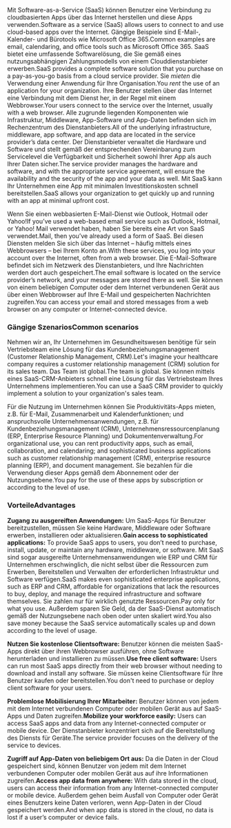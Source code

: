 <span data-ttu-id="f817d-101">Mit Software-as-a-Service (SaaS) können Benutzer eine Verbindung zu cloudbasierten Apps über das Internet herstellen und diese Apps verwenden.</span><span class="sxs-lookup"><span data-stu-id="f817d-101">Software as a service (SaaS) allows users to connect to and use cloud-based apps over the Internet.</span></span> <span data-ttu-id="f817d-102">Gängige Beispiele sind E-Mail-, Kalender- und Bürotools wie Microsoft Office 365.</span><span class="sxs-lookup"><span data-stu-id="f817d-102">Common examples are email, calendaring, and office tools such as Microsoft Office 365.</span></span> <span data-ttu-id="f817d-103">SaaS bietet eine umfassende Softwarelösung, die Sie gemäß eines nutzungsabhängigen Zahlungsmodells von einem Clouddienstanbieter erwerben.</span><span class="sxs-lookup"><span data-stu-id="f817d-103">SaaS provides a complete software solution that you purchase on a pay-as-you-go basis from a cloud service provider.</span></span> <span data-ttu-id="f817d-104">Sie *mieten* die Verwendung einer Anwendung für Ihre Organisation.</span><span class="sxs-lookup"><span data-stu-id="f817d-104">You *rent* the use of an application for your organization.</span></span> <span data-ttu-id="f817d-105">Ihre Benutzer stellen über das Internet eine Verbindung mit dem Dienst her, in der Regel mit einem Webbrowser.</span><span class="sxs-lookup"><span data-stu-id="f817d-105">Your users connect to the service over the Internet, usually with a web browser.</span></span> <span data-ttu-id="f817d-106">Alle zugrunde liegenden Komponenten wie Infrastruktur, Middleware, App-Software und App-Daten befinden sich im Rechenzentrum des Dienstanbieters.</span><span class="sxs-lookup"><span data-stu-id="f817d-106">All of the underlying infrastructure, middleware, app software, and app data are located in the service provider’s data center.</span></span> <span data-ttu-id="f817d-107">Der Dienstanbieter verwaltet die Hardware und Software und stellt gemäß der entsprechenden Vereinbarung zum Servicelevel die Verfügbarkeit und Sicherheit sowohl Ihrer App als auch Ihrer Daten sicher.</span><span class="sxs-lookup"><span data-stu-id="f817d-107">The service provider manages the hardware and software, and with the appropriate service agreement, will ensure the availability and the security of the app and your data as well.</span></span> <span data-ttu-id="f817d-108">Mit SaaS kann Ihr Unternehmen eine App mit minimalen Investitionskosten schnell bereitstellen.</span><span class="sxs-lookup"><span data-stu-id="f817d-108">SaaS allows your organization to get quickly up and running with an app at minimal upfront cost.</span></span>

<span data-ttu-id="f817d-109">Wenn Sie einen webbasierten E-Mail-Dienst wie Outlook, Hotmail oder Yahoo!</span><span class="sxs-lookup"><span data-stu-id="f817d-109">If you’ve used a web-based email service such as Outlook, Hotmail, or Yahoo!</span></span> <span data-ttu-id="f817d-110">Mail verwendet haben, haben Sie bereits eine Art von SaaS verwendet.</span><span class="sxs-lookup"><span data-stu-id="f817d-110">Mail, then you’ve already used a form of SaaS.</span></span> <span data-ttu-id="f817d-111">Bei diesen Diensten melden Sie sich über das Internet – häufig mittels eines Webbrowsers – bei Ihrem Konto an.</span><span class="sxs-lookup"><span data-stu-id="f817d-111">With these services, you log into your account over the Internet, often from a web browser.</span></span> <span data-ttu-id="f817d-112">Die E-Mail-Software befindet sich im Netzwerk des Dienstanbieters, und Ihre Nachrichten werden dort auch gespeichert.</span><span class="sxs-lookup"><span data-stu-id="f817d-112">The email software is located on the service provider’s network, and your messages are stored there as well.</span></span> <span data-ttu-id="f817d-113">Sie können von einem beliebigen Computer oder dem Internet verbundenen Gerät aus über einen Webbrowser auf Ihre E-Mail und gespeicherten Nachrichten zugreifen.</span><span class="sxs-lookup"><span data-stu-id="f817d-113">You can access your email and stored messages from a web browser on any computer or Internet-connected device.</span></span>

### <a name="common-scenarios"></a><span data-ttu-id="f817d-114">Gängige Szenarios</span><span class="sxs-lookup"><span data-stu-id="f817d-114">Common scenarios</span></span>

<span data-ttu-id="f817d-115">Nehmen wir an, Ihr Unternehmen im Gesundheitswesen benötige für sein Vertriebsteam eine Lösung für das Kundenbeziehungsmanagement (Customer Relationship Management, CRM).</span><span class="sxs-lookup"><span data-stu-id="f817d-115">Let's imagine your healthcare company requires a customer relationship management (CRM) solution for its sales team.</span></span> <span data-ttu-id="f817d-116">Das Team ist global.</span><span class="sxs-lookup"><span data-stu-id="f817d-116">The team is global.</span></span> <span data-ttu-id="f817d-117">Sie können mittels eines SaaS-CRM-Anbieters schnell eine Lösung für das Vertriebsteam Ihres Unternehmens implementieren.</span><span class="sxs-lookup"><span data-stu-id="f817d-117">You can use a SaaS CRM provider to quickly implement a solution to your organization's sales team.</span></span>

<span data-ttu-id="f817d-118">Für die Nutzung im Unternehmen können Sie Produktivitäts-Apps mieten, z.B. für E-Mail, Zusammenarbeit und Kalenderfunktionen; und anspruchsvolle Unternehmensanwendungen, z.B. für Kundenbeziehungsmanagement (CRM), Unternehmensressourcenplanung (ERP, Enterprise Resource Planning) und Dokumentenverwaltung.</span><span class="sxs-lookup"><span data-stu-id="f817d-118">For organizational use, you can rent productivity apps, such as email, collaboration, and calendaring; and sophisticated business applications such as customer relationship management (CRM), enterprise resource planning (ERP), and document management.</span></span> <span data-ttu-id="f817d-119">Sie bezahlen für die Verwendung dieser Apps gemäß dem Abonnement oder der Nutzungsebene.</span><span class="sxs-lookup"><span data-stu-id="f817d-119">You pay for the use of these apps by subscription or according to the level of use.</span></span>

### <a name="advantages"></a><span data-ttu-id="f817d-120">Vorteile</span><span class="sxs-lookup"><span data-stu-id="f817d-120">Advantages</span></span>

<span data-ttu-id="f817d-121">**Zugang zu ausgereiften Anwendungen:** Um SaaS-Apps für Benutzer bereitzustellen, müssen Sie keine Hardware, Middleware oder Software erwerben, installieren oder aktualisieren.</span><span class="sxs-lookup"><span data-stu-id="f817d-121">**Gain access to sophisticated applications:** To provide SaaS apps to users, you don’t need to purchase, install, update, or maintain any hardware, middleware, or software.</span></span> <span data-ttu-id="f817d-122">Mit SaaS sind sogar ausgereifte Unternehmensanwendungen wie ERP und CRM für Unternehmen erschwinglich, die nicht selbst über die Ressourcen zum Erwerben, Bereitstellen und Verwalten der erforderlichen Infrastruktur und Software verfügen.</span><span class="sxs-lookup"><span data-stu-id="f817d-122">SaaS makes even sophisticated enterprise applications, such as ERP and CRM, affordable for organizations that lack the resources to buy, deploy, and manage the required infrastructure and software themselves.</span></span>
<span data-ttu-id="f817d-123">Sie zahlen nur für wirklich genutzte Ressourcen.</span><span class="sxs-lookup"><span data-stu-id="f817d-123">Pay only for what you use.</span></span> <span data-ttu-id="f817d-124">Außerdem sparen Sie Geld, da der SaaS-Dienst automatisch gemäß der Nutzungsebene nach oben oder unten skaliert wird.</span><span class="sxs-lookup"><span data-stu-id="f817d-124">You also save money because the SaaS service automatically scales up and down according to the level of usage.</span></span>

<span data-ttu-id="f817d-125">**Nutzen Sie kostenlose Clientsoftware:** Benutzer können die meisten SaaS-Apps direkt über ihren Webbrowser ausführen, ohne Software herunterladen und installieren zu müssen.</span><span class="sxs-lookup"><span data-stu-id="f817d-125">**Use free client software:** Users can run most SaaS apps directly from their web browser without needing to download and install any software.</span></span> <span data-ttu-id="f817d-126">Sie müssen keine Clientsoftware für Ihre Benutzer kaufen oder bereitstellen.</span><span class="sxs-lookup"><span data-stu-id="f817d-126">You don't need to purchase or deploy client software for your users.</span></span>

<span data-ttu-id="f817d-127">**Problemlose Mobilisierung Ihrer Mitarbeiter:** Benutzer können von jedem mit dem Internet verbundenen Computer oder mobilen Gerät aus auf SaaS-Apps und Daten zugreifen.</span><span class="sxs-lookup"><span data-stu-id="f817d-127">**Mobilize your workforce easily:** Users can access SaaS apps and data from any Internet-connected computer or mobile device.</span></span> <span data-ttu-id="f817d-128">Der Dienstanbieter konzentriert sich auf die Bereitstellung des Diensts für Geräte.</span><span class="sxs-lookup"><span data-stu-id="f817d-128">The service provider focuses on the delivery of the service to devices.</span></span>

<span data-ttu-id="f817d-129">**Zugriff auf App-Daten von beliebigem Ort aus:** Da die Daten in der Cloud gespeichert sind, können Benutzer von jedem mit dem Internet verbundenen Computer oder mobilen Gerät aus auf ihre Informationen zugreifen.</span><span class="sxs-lookup"><span data-stu-id="f817d-129">**Access app data from anywhere:** With data stored in the cloud, users can access their information from any Internet-connected computer or mobile device.</span></span> <span data-ttu-id="f817d-130">Außerdem gehen beim Ausfall von Computer oder Gerät eines Benutzers keine Daten verloren, wenn App-Daten in der Cloud gespeichert werden.</span><span class="sxs-lookup"><span data-stu-id="f817d-130">And when app data is stored in the cloud, no data is lost if a user’s computer or device fails.</span></span>